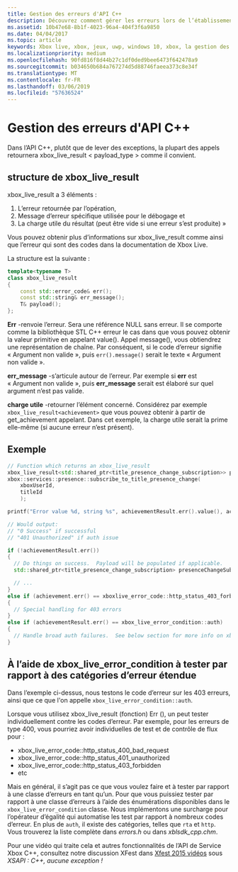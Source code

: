 ```yaml
---
title: Gestion des erreurs d'API C++
description: Découvrez comment gérer les erreurs lors de l’établissement d’un appel de service Xbox Live et les APIs C++.
ms.assetid: 10b47e68-8b1f-4023-96a4-404f3f6a9850
ms.date: 04/04/2017
ms.topic: article
keywords: Xbox live, xbox, jeux, uwp, windows 10, xbox, la gestion des erreurs
ms.localizationpriority: medium
ms.openlocfilehash: 90fd816f8d44b27c1df0ded9bee6473f642478a9
ms.sourcegitcommit: b034650b684a767274d5d88746faeea373c8e34f
ms.translationtype: MT
ms.contentlocale: fr-FR
ms.lasthandoff: 03/06/2019
ms.locfileid: "57636524"
---
```

# <a name="c-api-error-handling"></a>Gestion des erreurs d'API C++

Dans l’API C++, plutôt que de lever des exceptions, la plupart des appels retournera xbox_live_result < payload_type > comme il convient.

## <a name="xboxliveresult-structure"></a>structure de xbox_live_result
xbox_live_result a 3 éléments :
1. L’erreur retournée par l’opération,
2. Message d’erreur spécifique utilisée pour le débogage et
3. La charge utile du résultat (peut être vide si une erreur s’est produite) »

Vous pouvez obtenir plus d’informations sur xbox_live_result comme ainsi que l’erreur qui sont des codes dans la documentation de Xbox Live.

La structure est la suivante :

```cpp
template<typename T>
class xbox_live_result
{
    const std::error_code& err();
    const std::string& err_message();
    T& payload();
};
```

**Err** -renvoie l’erreur.  Sera une référence NULL sans erreur.  Il se comporte comme la bibliothèque STL C++ erreur le cas dans que vous pouvez obtenir la valeur primitive en appelant value().  Appel message(), vous obtiendrez une représentation de chaîne.  Par conséquent, si le code d’erreur signifie « Argument non valide », puis ```err().message()``` serait le texte « Argument non valide ».

**err_message** -s’articule autour de l’erreur.  Par exemple si **err** est « Argument non valide », puis **err_message** serait est élaboré sur quel argument n’est pas valide.

**charge utile** -retourner l’élément concerné.  Considérez par exemple ```xbox_live_result<achievement>``` que vous pouvez obtenir à partir de get_achievement appelant.  Dans cet exemple, la charge utile serait la prime elle-même (si aucune erreur n’est présent).

## <a name="example"></a>Exemple

```cpp
// Function which returns an xbox_live_result
xbox_live_result<std::shared_ptr<title_presence_change_subscription>> presenceChangeSubscriptionResult =
xbox::services::presence::subscribe_to_title_presence_change(
    xboxUserId,
    titleId
    );

printf("Error value %d, string %s", achievementResult.err().value(), achievementResult.err().message());

// Would output:
// "0 Success" if successful
// "401 Unauthorized" if auth issue

if (!achievementResult.err())
{
  // Do things on success.  Payload will be populated if applicable.
  std::shared_ptr<title_presence_change_subscription> presenceChangeSubscription = presenceChangeSubscriptionResult->payload();

  // ...
}
else if (achievement.err() == xboxlive_error_code::http_status_403_forbidden)
{
  // Special handling for 403 errors
}
else if (achievementResult.err() == xbox_live_error_condition::auth)
{
  // Handle broad auth failures.  See below section for more info on xbox_live_error_condition
}

```

## <a name="using-xboxliveerrorcondition-to-test-against-broad-error-categories"></a>À l’aide de xbox_live_error_condition à tester par rapport à des catégories d’erreur étendue
Dans l’exemple ci-dessus, nous testons le code d’erreur sur les 403 erreurs, ainsi que ce que l'on appelle ```xbox_live_error_condition::auth```.

 Lorsque vous utilisez xbox_live_result (fonction) Err (), un peut tester individuellement contre les codes d’erreur.  Par exemple, pour les erreurs de type 400, vous pourriez avoir individuelles de test et de contrôle de flux pour :

* xbox_live_error_code::http_status_400_bad_request
* xbox_live_error_code::http_status_401_unauthorized
* xbox_live_error_code::http_status_403_forbidden
* etc

Mais en général, il s’agit pas ce que vous voulez faire et à tester par rapport à une classe d’erreurs en tant qu’un.  Pour que vous puissiez tester par rapport à une classe d’erreurs à l’aide des énumérations disponibles dans le ```xbox_live_error_condition``` classe.  Nous implémentons une surcharge pour l’opérateur d’égalité qui automatise les test par rapport à nombreux codes d’erreur.  En plus de ```auth```, il existe des catégories, telles que ```rta``` et ```http```.  Vous trouverez la liste complète dans *errors.h* ou dans *xblsdk_cpp.chm*.

Pour une vidéo qui traite cela et autres fonctionnalités de l’API de Service Xbox C++, consultez notre discussion XFest dans [Xfest 2015 vidéos](https://developer.xboxlive.com/en-us/platform/documentlibrary/events/Pages/Xfest2015.aspx) sous *XSAPI : C++, aucune exception !*
